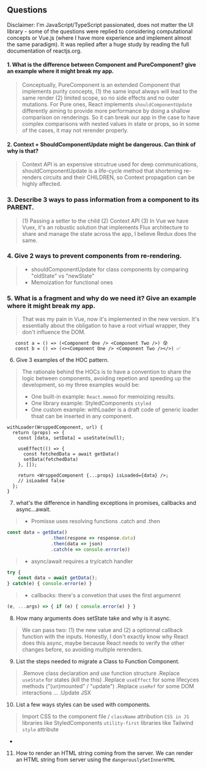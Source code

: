 ## Questions

Disclaimer: I'm JavaScript/TypeScript passionated, does not matter the UI library - some of the questions were replied to considering computational concepts or Vue.js (where I have more experience and implement almost the same paradigm). It was replied after a huge study by reading the full documentation of reactjs.org.

#### 1. What is the difference between Component and PureComponent? give an example where it might break my app.

> Conceptually, PureComponent is an extended Component that implements purity concepts,  (1) the same input always will lead to the same render (2) limited scope, so no side effects and no outer mutations. For Pure ones, React implements `shouldComponentUpdate` differently aiming to provide more performance by doing a shallow comparison on renderings. So it can break our app in the case to have complex comparisons with nested values in state or props, so in some of the cases, it may not rerender properly.

#### 2. Context + ShouldComponentUpdate might be dangerous. Can think of why is that?
> Context API is an expensive strcutrue used for deep communications, shouldComponentUpdate is a life-cycle method that shortening re-renders circuits and their CHILDREN, so Context propagation can be highly affected.

### 3. Describe 3 ways to pass information from a component to its PARENT.
> (1) Passing a setter to the child (2) Context API (3) In Vue we have Vuex, it's an robustic solution that implements Flux architecture to share and manage the state across the app, I believe Redux does the same.

### 4. Give 2 ways to prevent components from re-rendering.
> - shouldComponentUpdate for class components by comparing "oldState" vs "newState"
> - Memoization for functional ones 

### 5. What is a fragment and why do we need it? Give an example where it might break my app.
> That was my pain in Vue, now it's implemented in the new version. It's essentially about the obligation to have a root virtual wrapper, they don't influence the DOM.
```react
   const a = () => (<Component One /> <Component Two />) 😰
   const b = () => (<><Component One /> <Component Two /></>) ✅
```

6. Give 3 examples of the HOC pattern.
> The rationale behind the HOCs is to have a convention to share the logic between components, avoiding repetion and speeding up the development, so my three examples would be: 
> - One built-in example: `React.memo`o for memoizing results.
> - One library example: StyledComponents `styled`
> - One custom example: withLoader is a draft code of generic loader thsat can be inserted in any component.
```react
withLoader(WrsppedComponent, url) {
  return (props) => {
    const [data, setData] = useState(null);

    useEffect(() => {
      const fetchedData = await getData()
      setData(fetchedData)
    }, []);
    
    return <WrsppedComponent {...props} isLoaded={data} />; 
    // isLoaded false 
  };
}
```

7. what's the difference in handling exceptions in promises, callbacks and async...await.
> - Promisse uses resolving functions .catch and .then
```js
const data = getData()
                .then(respone => response.data)
                .then(data => json)
                .catch(e => console.error(e))
```
> - async/await requires a try/catch handler
```js
try {
    const data = await getData();
} catch(e) { console.error(e) }
```
> - callbacks: there's a convetion that uses the first argumennt 
```js
(e, ...args) => { if (e) { console.error(e) } }
```

8. How many arguments does setState take and why is it async.
> We can pass two: (1) the new value and (2) a optionnal callback function with the inputs. 
> Honestly, I don't exactly know why React does this async, maybe because React needs to verify the other changes before, so avoiding multiple rerenders. 

9. List the steps needed to migrate a Class to Function Component.
> .Remove class declaration and use function structure
> .Replace `useState` for states (kill the this)
> .Replace `useEffect` for some lifecyces methods ("(un)mounted" / "update")
> .Replace `useRef` for some DOM interactions
> ...
> .Update JSX

10. List a few ways styles can be used with components.
> Import CSS to the component file / `className` attribution
> `CSS in JS` libraries like StyledComponents
> `utility-first` libraries like Tailwind
> `style` attribute 
- 

11. How to render an HTML string coming from the server.
We can render an HTML string from server using the `dangerouslySetInnerHTML`


